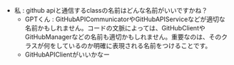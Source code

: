 - 私 : github apiと通信するclassの名前はどんな名前がいいですかね？
  - GPTくん : GitHubAPICommunicatorやGitHubAPIServiceなどが適切な名前かもしれません。コードの文脈によっては、GitHubClientやGitHubManagerなどの名前も適切かもしれません。重要なのは、そのクラスが何をしているのか明確に表現される名前をつけることです。
  - GitHubAPIClientがいいかなー
